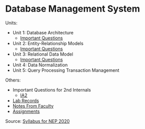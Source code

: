 # Database Management System

Units:
- Unit 1: Database Architecture
    - [Important Questions](solved/unit1/imp.md)
- Unit 2: Entity-Relationship Models
    - [Important Questions](solved/unit2/imp.md)
- Unit 3: Relational Data Model
    - [Important Questions](solved/unit3/imp.md)
- Unit 4: Data Normalization
- Unit 5: Query Processing Transaction Management

Others:
- Important Questions for 2nd Internals
    - [IA2](solved/impIA2.md)
- [Lab Records](lab/index.md)
- [Notes From Faculty](../notes.md#database-management-systems)
- [Assignments](assignments/index.md) 

Source:
[Syllabus for NEP 2020](https://drive.google.com/file/d/1fArLbfdmMvhREDAw85i2_LrAMqCVwdG_/view)